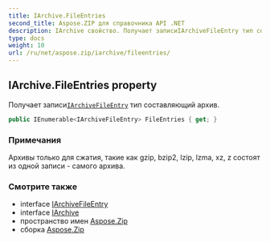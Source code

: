 ```yaml
---
title: IArchive.FileEntries
second_title: Aspose.ZIP для справочника API .NET
description: IArchive свойство. Получает записиIArchiveFileEntry тип составляющий архив.
type: docs
weight: 10
url: /ru/net/aspose.zip/iarchive/fileentries/
---
```

## IArchive.FileEntries property

Получает записи[`IArchiveFileEntry`](../../iarchivefileentry/) тип составляющий архив.

```csharp
public IEnumerable<IArchiveFileEntry> FileEntries { get; }
```

### Примечания

Архивы только для сжатия, такие как gzip, bzip2, lzip, lzma, xz, z состоят из одной записи - самого архива.

### Смотрите также

* interface [IArchiveFileEntry](../../iarchivefileentry/)
* interface [IArchive](../)
* пространство имен [Aspose.Zip](../../iarchive/)
* сборка [Aspose.Zip](../../../)


